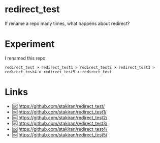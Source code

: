 # redirect_test
If rename a repo many times, what happens about redirect?

# Experiment
I renamed this repo.

`redirect_test > redirect_test1 > redirect_test2 > redirect_test3 > redirect_test4 > redirect_test5 > redirect_test`

# Links
- :ok: https://github.com/stakiran/redirect_test/
- :ok: https://github.com/stakiran/redirect_test1/
- :ok: https://github.com/stakiran/redirect_test2/
- :ok: https://github.com/stakiran/redirect_test3/
- :ok: https://github.com/stakiran/redirect_test4/
- :ok: https://github.com/stakiran/redirect_test5/
